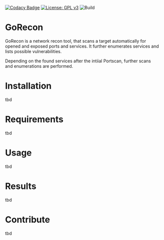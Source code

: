 [![Codacy Badge](https://app.codacy.com/project/badge/Grade/78fe899dd9a94ba880a777e034c302cd)](https://app.codacy.com/gh/FabianToSpace/GoRecon/dashboard?utm_source=gh&utm_medium=referral&utm_content=&utm_campaign=Badge_grade)
[![License: GPL v3](https://img.shields.io/badge/License-GPLv3-blue.svg)](https://www.gnu.org/licenses/gpl-3.0)
![Build](https://github.com/FabianToSpace/GoRecon/.github/workflows/go.yml/badge.svg?event=push)

# GoRecon
GoRecon is a network recon tool, that scans a target automatically for opened and exposed ports and services. 
It further enumerates services and lists possible vulnerabilities.

Depending on the found services after the intiial Portscan, further scans and enumerations are performed.

# Installation
tbd

# Requirements
tbd

# Usage
tbd

# Results
tbd

# Contribute
tbd